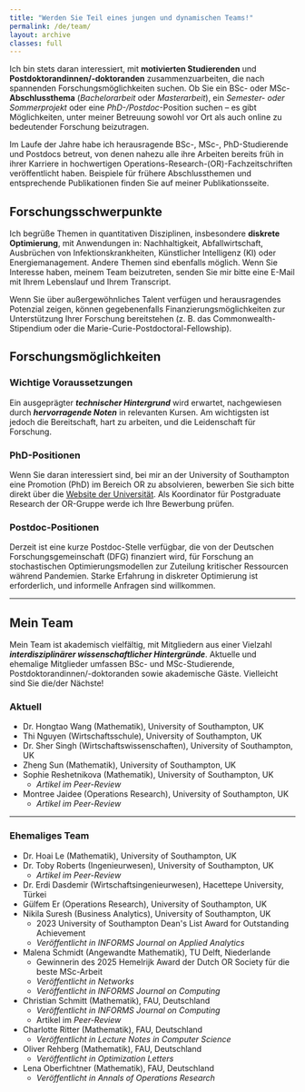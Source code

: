 ```yaml
---
title: "Werden Sie Teil eines jungen und dynamischen Teams!"
permalink: /de/team/
layout: archive
classes: full
---
```



Ich bin stets daran interessiert, mit **motivierten Studierenden** und **Postdoktorandinnen/-doktoranden** zusammenzuarbeiten, die nach spannenden Forschungsmöglichkeiten suchen. Ob Sie ein BSc- oder MSc-**Abschlussthema** (*Bachelorarbeit* oder *Masterarbeit*), ein *Semester- oder Sommerprojekt* oder eine *PhD-/Postdoc*-Position suchen – es gibt Möglichkeiten, unter meiner Betreuung sowohl vor Ort als auch online zu bedeutender Forschung beizutragen.  

Im Laufe der Jahre habe ich herausragende BSc-, MSc-, PhD-Studierende und Postdocs betreut, von denen nahezu alle ihre Arbeiten bereits früh in ihrer Karriere in hochwertigen Operations-Research-(OR)-Fachzeitschriften veröffentlicht haben. Beispiele für frühere Abschlussthemen und entsprechende Publikationen finden Sie auf meiner <a href="/publications/" style="text-decoration: none;">Publikationsseite</a>.

## Forschungsschwerpunkte

Ich begrüße Themen in quantitativen Disziplinen, insbesondere **diskrete Optimierung**, mit Anwendungen in: Nachhaltigkeit, Abfallwirtschaft, Ausbrüchen von Infektionskrankheiten, Künstlicher Intelligenz (KI) oder Energiemanagement. Andere Themen sind ebenfalls möglich. Wenn Sie Interesse haben, meinem Team beizutreten, senden Sie mir bitte eine E-Mail mit Ihrem Lebenslauf und Ihrem Transcript.  

Wenn Sie über außergewöhnliches Talent verfügen und herausragendes Potenzial zeigen, können gegebenenfalls Finanzierungsmöglichkeiten zur Unterstützung Ihrer Forschung bereitstehen (z. B. das Commonwealth-Stipendium oder die Marie-Curie-Postdoctoral-Fellowship).

## Forschungsmöglichkeiten

### Wichtige Voraussetzungen
Ein ausgeprägter ***technischer Hintergrund*** wird erwartet, nachgewiesen durch ***hervorragende Noten*** in relevanten Kursen. Am wichtigsten ist jedoch die Bereitschaft, hart zu arbeiten, und die Leidenschaft für Forschung.

### PhD-Positionen
Wenn Sie daran interessiert sind, bei mir an der University of Southampton eine Promotion (PhD) im Bereich OR zu absolvieren, bewerben Sie sich bitte direkt über die <a href="https://www.southampton.ac.uk/study/postgraduate-research/apply">Website der Universität</a>. Als Koordinator für Postgraduate Research der OR-Gruppe werde ich Ihre Bewerbung prüfen.

### Postdoc-Positionen
Derzeit ist eine kurze Postdoc-Stelle verfügbar, die von der Deutschen Forschungsgemeinschaft (DFG) finanziert wird, für Forschung an stochastischen Optimierungsmodellen zur Zuteilung kritischer Ressourcen während Pandemien. Starke Erfahrung in diskreter Optimierung ist erforderlich, und informelle Anfragen sind willkommen.

---

## Mein Team

Mein Team ist akademisch vielfältig, mit Mitgliedern aus einer Vielzahl ***interdisziplinärer wissenschaftlicher Hintergründe***. Aktuelle und ehemalige Mitglieder umfassen BSc- und MSc-Studierende, Postdoktorandinnen/-doktoranden sowie akademische Gäste. Vielleicht sind Sie die/der Nächste!

### Aktuell

<div class="square-bullets">
<ul>
<li>Dr. Hongtao Wang (Mathematik), University of Southampton, UK</li>
<li>Thi Nguyen (Wirtschaftsschule), University of Southampton, UK</li>
<li>Dr. Sher Singh (Wirtschaftswissenschaften), University of Southampton, UK</li>
<li>Zheng Sun (Mathematik), University of Southampton, UK</li>
<li>Sophie Reshetnikova (Mathematik), University of Southampton, UK  
  <ul>
    <li><em>Artikel im Peer-Review</em></li>
  </ul>
</li>
<li>Montree Jaidee (Operations Research), University of Southampton, UK  
  <ul>
    <li><em>Artikel im <a href="https://optimization-online.org/2024/09/the-prime-programming-problem-formulations-and-solution-methods/" style="text-decoration: none;">Peer-Review</a></em></li>
  </ul>
</li>
</ul>
</div>

---

### Ehemaliges Team

<div class="square-bullets">
<ul>
<li>Dr. Hoai Le (Mathematik), University of Southampton, UK</li>
<li>Dr. Toby Roberts (Ingenieurwesen), University of Southampton, UK  
  <ul>
    <li><em>Artikel im Peer-Review</em></li>
  </ul>
</li>
<li>Dr. Erdi Dasdemir (Wirtschaftsingenieurwesen), Hacettepe University, Türkei</li>
<li>Gülfem Er (Operations Research), University of Southampton, UK</li>
<li>Nikila Suresh (Business Analytics), University of Southampton, UK  
  <ul>
    <li>2023 University of Southampton Dean's List Award for Outstanding Achievement</li>
    <li><em>Veröffentlicht in <a href="https://pubsonline.informs.org/doi/10.1287/inte.2024.0160" style="text-decoration: none;">INFORMS Journal on Applied Analytics</a></em></li>
  </ul>
</li>
<li>Malena Schmidt (Angewandte Mathematik), TU Delft, Niederlande  
  <ul>
    <li>Gewinnerin des <a href="https://www.vvsor.nl/articles/hemelrijk-award-winner-2025/" style="text-decoration: none;">2025 Hemelrijk Award der Dutch OR Society</a> für die beste MSc-Arbeit</li>
    <li><em>Veröffentlicht in <a href="https://onlinelibrary.wiley.com/doi/10.1002/net.22221" style="text-decoration: none;">Networks</a></em></li>
    <li><em>Veröffentlicht in <a href="https://pubsonline.informs.org/doi/10.1287/ijoc.2024.0693" style="text-decoration: none;">INFORMS Journal on Computing</a></em></li>
  </ul>
</li>
<li>Christian Schmitt (Mathematik), FAU, Deutschland  
  <ul>
    <li><em>Veröffentlicht in <a href="https://pubsonline.informs.org/doi/10.1287/ijoc.2022.0308" style="text-decoration: none;">INFORMS Journal on Computing</a></em></li>
    <li>Artikel im <em><a href="https://optimization-online.org/2024/11/an-analytical-lower-bound-for-a-class-of-minimizing-quadratic-integer-optimization-problems/" style="text-decoration: none;">Peer-Review</a></em></li>
  </ul>
</li>
<li>Charlotte Ritter (Mathematik), FAU, Deutschland  
  <ul>
    <li><em>Veröffentlicht in <a href="https://link.springer.com/chapter/10.1007/978-3-031-47859-8_26" style="text-decoration: none;">Lecture Notes in Computer Science</a></em></li>
  </ul>
</li>
<li>Oliver Rehberg (Mathematik), FAU, Deutschland  
  <ul>
    <li><em>Veröffentlicht in <a href="https://link.springer.com/article/10.1007/s11590-021-01826-w" style="text-decoration: none;">Optimization Letters</a></em></li>
  </ul>
</li>
<li>Lena Oberfichtner (Mathematik), FAU, Deutschland  
  <ul>
    <li><em>Veröffentlicht in <a href="https://link.springer.com/article/10.1007/s10479-022-04883-1" style="text-decoration: none;">Annals of Operations Research</a></em></li>
  </ul>
</li>
</ul>
</div>